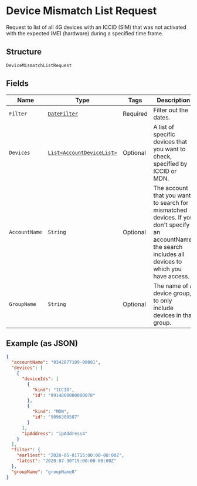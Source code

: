 
# Device Mismatch List Request

Request to list of all 4G devices with an ICCID (SIM) that was not activated with the expected IMEI (hardware) during a specified time frame.

## Structure

`DeviceMismatchListRequest`

## Fields

| Name | Type | Tags | Description | Getter | Setter |
|  --- | --- | --- | --- | --- | --- |
| `Filter` | [`DateFilter`](../../doc/models/date-filter.md) | Required | Filter out the dates. | DateFilter getFilter() | setFilter(DateFilter filter) |
| `Devices` | [`List<AccountDeviceList>`](../../doc/models/account-device-list.md) | Optional | A list of specific devices that you want to check, specified by ICCID or MDN. | List<AccountDeviceList> getDevices() | setDevices(List<AccountDeviceList> devices) |
| `AccountName` | `String` | Optional | The account that you want to search for mismatched devices. If you don't specify an accountName, the search includes all devices to which you have access. | String getAccountName() | setAccountName(String accountName) |
| `GroupName` | `String` | Optional | The name of a device group, to only include devices in that group. | String getGroupName() | setGroupName(String groupName) |

## Example (as JSON)

```json
{
  "accountName": "0342077109-00001",
  "devices": [
    {
      "deviceIds": [
        {
          "kind": "ICCID",
          "id": "8914800000080078"
        },
        {
          "kind": "MDN",
          "id": "5096300587"
        }
      ],
      "ipAddress": "ipAddress4"
    }
  ],
  "filter": {
    "earliest": "2020-05-01T15:00:00-08:00Z",
    "latest": "2020-07-30T15:00:00-08:00Z"
  },
  "groupName": "groupName8"
}
```

